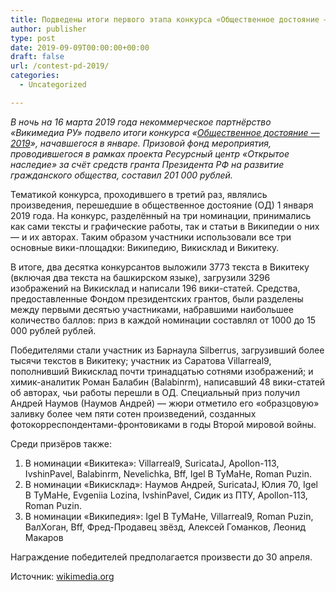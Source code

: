 ```yaml
---
title: Подведены итоги первого этапа конкурса «Общественное достояние — 2019»
author: publisher
type: post
date: 2019-09-09T00:00:00+00:00
draft: false
url: /contest-pd-2019/
categories:
  - Uncategorized

---
```

*В ночь на 16 марта 2019 года некоммерческое партнёрство «Викимедиа РУ» подвело итоги конкурса «[Общественное достояние — 2019][1]», начавшегося в январе. Призовой фонд мероприятия, проводившегося в рамках проекта Ресурсный центр «Открытое наследие» за счёт средств гранта Президента РФ на развитие гражданского общества, составил 201 000 рублей.*

Тематикой конкурса, проходившего в третий раз, являлись произведения, перешедшие в общественное достояние (ОД) 1 января 2019 года. На конкурс, разделённый на три номинации, принимались как сами тексты и графические работы, так и статьи в Википедии о них — и их авторах. Таким образом участники использовали все три основные вики-площадки: Википедию, Викисклад и Викитеку.

В итоге, два десятка конкурсантов выложили 3773 текста в Викитеку (включая два текста на башкирском языке), загрузили 3296 изображений на Викисклад и написали 196 вики-статей. Средства, предоставленные Фондом президентских грантов, были разделены между первыми десятью участниками, набравшими наибольшее количество баллов: приз в каждой номинации составлял от 1000 до 15 000 рублей рублей.

Победителями стали участник из Барнаула Silberrus, загрузивший более тысячи текстов в Викитеку; участник из Саратова Villarreal9, пополнивший Викисклад почти тринадцатью сотнями изображений; и химик-аналитик Роман Балабин (Balabinrm), написавший 48 вики-статей об авторах, чьи работы перешли в ОД. Специальный приз получил Андрей Наумов (Наумов Андрей) — жюри отметило его «образцовую» заливку более чем пяти сотен произведений, созданных фотокорреспондентами-фронтовиками в годы Второй мировой войны.

Среди призёров также:

  1. В номинации «Викитека»: Villarreal9, SuricataJ, Apollon-113, IvshinPavel, Balabinrm, Nevelichka, Bff, Igel B TyMaHe, Roman Puzin.
  2. В номинации «Викисклад»: Наумов Андрей, SuricataJ, Юлия 70, Igel B TyMaHe, Evgeniia Lozina, IvshinPavel, Сидик из ПТУ, Apollon-113, Roman Puzin.
  3. В номинации «Википедия»: Igel B TyMaHe, Villarreal9, Roman Puzin, ВалХоган, Bff, Фред-Продавец звёзд, Алексей Гоманков, Леонид Макаров

Награждение победителей предполагается произвести до 30 апреля.

Источник: [wikimedia.org][2]

 [1]: https://ru.wikimedia.org/wiki/%D0%9A%D0%BE%D0%BD%D0%BA%D1%83%D1%80%D1%81%D1%8B/%D0%9E%D0%B1%D1%89%D0%B5%D1%81%D1%82%D0%B2%D0%B5%D0%BD%D0%BD%D0%BE%D0%B5_%D0%B4%D0%BE%D1%81%D1%82%D0%BE%D1%8F%D0%BD%D0%B8%D0%B5_%E2%80%94_2019
 [2]: https://ru.wikimedia.org/wiki/%D0%9E%D1%82%D0%BA%D1%80%D1%8B%D1%82%D0%B0%D1%8F_%D0%B1%D0%B8%D0%B1%D0%BB%D0%B8%D0%BE%D1%82%D0%B5%D0%BA%D0%B0/%D0%9D%D0%BE%D0%B2%D0%BE%D1%81%D1%82%D0%B8/%D0%9F%D0%BE%D0%B4%D0%B2%D0%B5%D0%B4%D0%B5%D0%BD%D1%8B_%D0%B8%D1%82%D0%BE%D0%B3%D0%B8_%D0%BF%D0%B5%D1%80%D0%B2%D0%BE%D0%B3%D0%BE_%D1%8D%D1%82%D0%B0%D0%BF%D0%B0_%D0%BA%D0%BE%D0%BD%D0%BA%D1%83%D1%80%D1%81%D0%B0_%C2%AB%D0%9E%D0%B1%D1%89%D0%B5%D1%81%D1%82%D0%B2%D0%B5%D0%BD%D0%BD%D0%BE%D0%B5_%D0%B4%D0%BE%D1%81%D1%82%D0%BE%D1%8F%D0%BD%D0%B8%D0%B5_%E2%80%94_2019%C2%BB